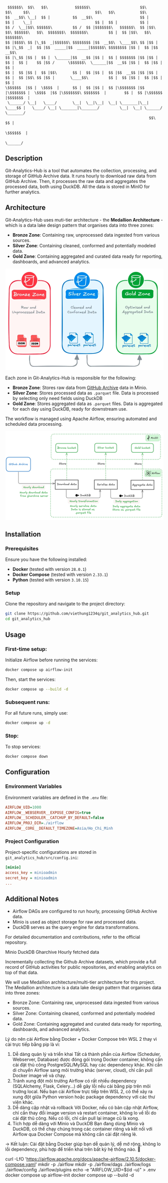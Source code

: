 ```
 $$$$$$\  $$\   $$\            $$$$$$\                      $$\             $$\     $$\                             $$\   $$\           $$\       
$$  __$$\ \__|  $$ |          $$  __$$\                     $$ |            $$ |    \__|                            $$ |  $$ |          $$ |      
$$ /  \__|$$\ $$$$$$\         $$ /  $$ |$$$$$$$\   $$$$$$\  $$ |$$\   $$\ $$$$$$\   $$\  $$$$$$$\  $$$$$$$\         $$ |  $$ |$$\   $$\ $$$$$$$\  
$$ |$$$$\ $$ |\_$$  _|$$$$$$\ $$$$$$$$ |$$  __$$\  \____$$\ $$ |$$ |  $$ |\_$$  _|  $$ |$$  _____|$$  _____|$$$$$$\ $$$$$$$$ |$$ |  $$ |$$  __$$\ 
$$ |\_$$ |$$ |  $$ |  \______|$$  __$$ |$$ |  $$ | $$$$$$$ |$$ |$$ |  $$ |  $$ |    $$ |$$ /      \$$$$$$\  \______|$$  __$$ |$$ |  $$ |$$ |  $$ |
$$ |  $$ |$$ |  $$ |$$\       $$ |  $$ |$$ |  $$ |$$  __$$ |$$ |$$ |  $$ |  $$ |$$\ $$ |$$ |       \____$$\         $$ |  $$ |$$ |  $$ |$$ |  $$ |
\$$$$$$  |$$ |  \$$$$  |      $$ |  $$ |$$ |  $$ |\$$$$$$$ |$$ |\$$$$$$$ |  \$$$$  |$$ |\$$$$$$$\ $$$$$$$  |        $$ |  $$ |\$$$$$$  |$$$$$$$  |
 \______/ \__|   \____/       \__|  \__|\__|  \__| \_______|\__| \____$$ |   \____/ \__| \_______|\_______/         \__|  \__| \______/ \_______/ 
                                                                $$\   $$ |                                                                        
                                                                \$$$$$$  |                                                                        
                                                                 \______/                                                                         
```
## Description
Git-Analytics-Hub is a tool that automates the collection, processing, and storage of GitHub Archive data. It runs hourly to download raw data from GitHub Archive. Then, it processes the raw data and aggregates the processed data, both using DuckDB. All the data is stored in MinIO for further analytics.

## Architecture
Git-Analytics-Hub uses muti-tier architecture - the **Medallion Architecture** - which is a data lake design pattern that organises data into three zones:
- **Bronze Zone**: Containing raw, unprocessed data ingested from various sources.
- **Silver Zone**: Containing cleaned, conformed and potentially modeled data.
- **Gold Zone**: Containing aggregated and curated data ready for reporting, dashboards, and advanced analytics.

![Architecture](./images/medallion_architecture.png)

Each zone in Git-Analytics-Hub is responsible for the following:
- **Bronze Zone**: Stores raw data from [GitHub Archive](https://www.gharchive.org/) data in Minio.
- **Silver Zone**: Stores processed data as `.parquet` file. Data is processed by selecting only need fields using DuckDB
- **Gold Zone**: Stores aggregated data as `.parquet` files. Data is aggregated for each day using DuckDB, ready for downstream use.

The workflow is managed using Apache Airflow, ensuring automated and scheduled data processing.

![Architecture](./images/git-analytics-hub_architecture.png)

## Installation

### Prerequisites
Ensure you have the following installed:
- **Docker** (tested with version `28.0.1`)
- **Docker Compose** (tested with version `2.33.1`)
- **Python** (tested with version `3.10.15`)

### Setup
Clone the repository and navigate to the project directory:
```sh
git clone https://github.com/viethung1234q/git_analytics_hub.git
cd git_analytics_hub
```

## Usage

### First-time setup:
Initialize Airflow before running the services:
```sh
docker compose up airflow-init
```
Then, start the services:
```sh
docker compose up --build -d
```

### Subsequent runs:
For all future runs, simply use:
```sh
docker compose up -d
```

### Stop:
To stop services:
```sh
docker compose down
```

## Configuration

### Environment Variables
Environment variables are defined in the `.env` file:
```ini
AIRFLOW_UID=1000
AIRFLOW__WEBSERVER__EXPOSE_CONFIG=true
AIRFLOW__SCHEDULER__CATCHUP_BY_DEFAULT=false
AIRFLOW_PROJ_DIR=./airflow
AIRFLOW__CORE__DEFAULT_TIMEZONE=Asia/Ho_Chi_Minh
```

### Project Configuration
Project-specific configurations are stored in `git_analytics_hub/src/config.ini`:
```ini
[minio]
access_key = minioadmin
secret_key = minioadmin
...
```

## Additional Notes
- Airflow DAGs are configured to run hourly, processing GitHub Archive data.
- Minio is used as object storage for raw and processed data.
- DuckDB serves as the query engine for data transformations.

For detailed documentation and contributions, refer to the official repository.


Minio
DuckDB
Gharchive
Hourly fetched data

Incrementally collecting the Github Archive datasets, which provide a full record of GitHub activities for public repositories, and enabling analytics on top of that data.

We will use Medallion architecture/multi-tier architecture for this project. 
The Medallion architecture is a data lake design pattern that organises data into three zones:
- Bronze Zone: Containing raw, unprocessed data ingested from various sources.
- Silver Zone: Containing cleaned, conformed and potentially modeled data.
- Gold Zone: Containing aggregated and curated data ready for reporting, dashboards, and advanced analytics.


Lý do nên cài Airflow bằng Docker + Docker Compose trên WSL 2 thay vì cài trực tiếp bằng pip là vì:

1. Dễ dàng quản lý và triển khai
Tất cả thành phần của Airflow (Scheduler, Webserver, Database) được đóng gói trong Docker container, không cần cài đặt thủ công PostgreSQL/MySQL hay các dependency khác.
Khi cần di chuyển Airflow sang môi trường khác (server, cloud), chỉ cần pull Docker image về và chạy.
2. Tránh xung đột môi trường
Airflow có rất nhiều dependency (SQLAlchemy, Flask, Celery...) dễ gây lỗi nếu cài bằng pip trên môi trường local.
Nếu bạn cài Airflow trực tiếp trên WSL 2, có thể xảy ra xung đột giữa Python version hoặc package dependency với các thư viện khác.
3. Dễ dàng cập nhật và rollback
Với Docker, nếu có bản cập nhật Airflow, chỉ cần thay đổi image version và restart container, không lo về lỗi do cài đặt thủ công.
Nếu có lỗi, chỉ cần pull lại image cũ là xong.
4. Tích hợp dễ dàng với Minio và DuckDB
Bạn đang dùng Minio và DuckDB, có thể chạy chúng trong các container riêng và kết nối với Airflow qua Docker Compose mà không cần cài đặt riêng lẻ.

-> Kết luận: Cài đặt bằng Docker giúp bạn dễ quản lý, dễ mở rộng, không lo lỗi dependency, phù hợp để triển khai trên bất kỳ hệ thống nào. 🚀


curl -LfO 'https://airflow.apache.org/docs/apache-airflow/2.10.5/docker-compose.yaml'
mkdir -p ./airflow
mkdir -p ./airflow/dags ./airflow/logs ./airflow/config ./airflow/plugins
echo -e "AIRFLOW_UID=$(id -u)" > .env
docker compose up airflow-init
docker compose up --build -d
